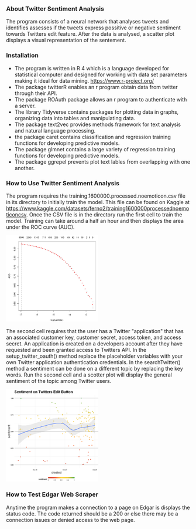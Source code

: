 ### About Twitter Sentiment Analysis
The program consists of a neural network that analyses tweets and identifies assesses if the tweets express possitive or negative sentiment towards Twitters edit feature. After the data is analysed, a scatter plot displays a visual representation of the sentement.

### Installation
- The program is written in R 4 which is a language developed for statistical computer and designed for working with data set parameters making it ideal for data mining. https://www.r-project.org/ 
- The package twitterR enables an r program obtain data from twitter through their API.
- The package ROAuth package allows an r program to authenticate with a server.
- The library Tidyverse contains packages for plotting data in graphs, organizing data into tables and manipulating data.
- The package text2vec provides methods framework for text analysis and natural language processing.
- the package caret contains classification and regression training functions for developing predictive models.
- The package glmnet contains a large variety of regression training functions for developing predictive models.
- The package ggrepel prevents plot text lables from overlapping with one another.

### How to Use Twitter Sentiment Analysis
The program requires the training.1600000.processed.noemoticon.csv file in its directory to initially train the model. This file can be found on Kaggle at https://www.kaggle.com/datasets/ferno2/training1600000processednoemoticoncsv. Once the CSV file is in the directory run the first cell to train the model. Training can take around a half an hour and then displays the area under the ROC curve (AUC).

<img src="https://github.com/ipruter/Twitter-Sentiment-Analysis/blob/main/Images/sa%20nn%20performance.png" height="50%" width="50%" >

The second cell requires that the user has a Twitter "application" that has an associated customer key, customer secret, access token, and access secret. An application is created on a developers account after they have requested and been granted access to Twitters API. In the setup_twitter_oauth() method replace the placeholder variables with your own Twitter application authentication credentials. In the searchTwitter() method a sentiment can be done on a different topic by replacing the key words. Run the second cell and a scotter plot will display the general sentiment of the topic among Twitter users.

<img src="https://github.com/ipruter/Twitter-Sentiment-Analysis/blob/main/Images/sa%20scatter%20plot.png" height="50%" width="50%" >

### How to Test Edgar Web Scraper
Anytime the program makes a connection to a page on Edgar is displays the status code. The code returned should be a 200 or else there may be a connection issues or denied access to the web page. 

